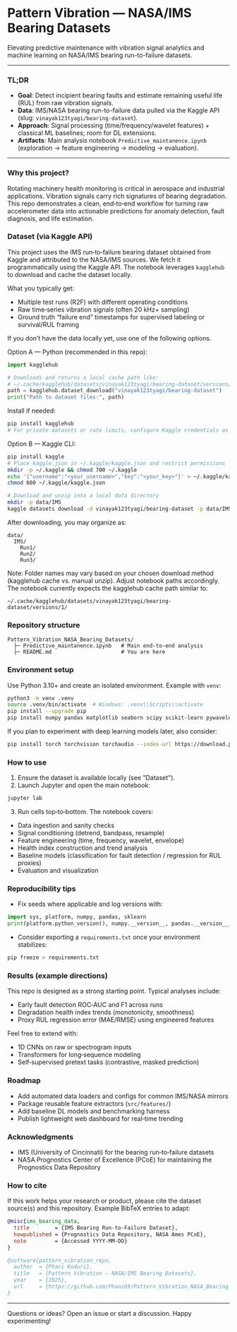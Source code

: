 # Pattern Vibration — NASA/IMS Bearing Datasets

Elevating predictive maintenance with vibration signal analytics and machine learning on NASA/IMS bearing run-to-failure datasets.

---

### TL;DR
- **Goal**: Detect incipient bearing faults and estimate remaining useful life (RUL) from raw vibration signals.
- **Data**: IMS/NASA bearing run-to-failure data pulled via the Kaggle API (slug: `vinayak123tyagi/bearing-dataset`).
- **Approach**: Signal processing (time/frequency/wavelet features) + classical ML baselines; room for DL extensions.
- **Artifacts**: Main analysis notebook `Predictive_maintanence.ipynb` (exploration → feature engineering → modeling → evaluation).

---

### Why this project?
Rotating machinery health monitoring is critical in aerospace and industrial applications. Vibration signals carry rich signatures of bearing degradation. This repo demonstrates a clean, end‑to‑end workflow for turning raw accelerometer data into actionable predictions for anomaly detection, fault diagnosis, and life estimation.

### Dataset (via Kaggle API)
This project uses the IMS run‑to‑failure bearing dataset obtained from Kaggle and attributed to the NASA/IMS sources. We fetch it programmatically using the Kaggle API. The notebook leverages `kagglehub` to download and cache the dataset locally.

What you typically get:
- Multiple test runs (R2F) with different operating conditions
- Raw time‑series vibration signals (often 20 kHz+ sampling)
- Ground truth “failure end” timestamps for supervised labeling or survival/RUL framing

If you don’t have the data locally yet, use one of the following options.

Option A — Python (recommended in this repo):
```python
import kagglehub

# Downloads and returns a local cache path like:
# ~/.cache/kagglehub/datasets/vinayak123tyagi/bearing-dataset/versions/1
path = kagglehub.dataset_download("vinayak123tyagi/bearing-dataset")
print("Path to dataset files:", path)
```

Install if needed:
```bash
pip install kagglehub
# For private datasets or rate limits, configure Kaggle credentials as below
```

Option B — Kaggle CLI:
```bash
pip install kaggle
# Place kaggle.json in ~/.kaggle/kaggle.json and restrict permissions
mkdir -p ~/.kaggle && chmod 700 ~/.kaggle
echo '{"username":"<your_username>","key":"<your_key>"}' > ~/.kaggle/kaggle.json
chmod 600 ~/.kaggle/kaggle.json

# Download and unzip into a local data directory
mkdir -p data/IMS
kaggle datasets download -d vinayak123tyagi/bearing-dataset -p data/IMS --unzip
```

After downloading, you may organize as:

```
data/
  IMS/
    Run1/
    Run2/
    Run3/
```

Note: Folder names may vary based on your chosen download method (kagglehub cache vs. manual unzip). Adjust notebook paths accordingly. The notebook currently expects the kagglehub cache path similar to:

```
~/.cache/kagglehub/datasets/vinayak123tyagi/bearing-dataset/versions/1/
```

### Repository structure
```
Pattern_Vibration_NASA_Bearing_Datasets/
  ├─ Predictive_maintanence.ipynb   # Main end‑to‑end analysis
  ├─ README.md                      # You are here
```

### Environment setup
Use Python 3.10+ and create an isolated environment. Example with `venv`:

```bash
python3 -m venv .venv
source .venv/bin/activate  # Windows: .venv\\Scripts\\activate
pip install --upgrade pip
pip install numpy pandas matplotlib seaborn scipy scikit-learn pywavelets notebook jupyterlab tqdm
```

If you plan to experiment with deep learning models later, also consider:
```bash
pip install torch torchvision torchaudio --index-url https://download.pytorch.org/whl/cpu
```

### How to use
1) Ensure the dataset is available locally (see "Dataset").
2) Launch Jupyter and open the main notebook:
```bash
jupyter lab
```
3) Run cells top‑to‑bottom. The notebook covers:
- Data ingestion and sanity checks
- Signal conditioning (detrend, bandpass, resample)
- Feature engineering (time, frequency, wavelet, envelope)
- Health index construction and trend analysis
- Baseline models (classification for fault detection / regression for RUL proxies)
- Evaluation and visualization

### Reproducibility tips
- Fix seeds where applicable and log versions with:
```python
import sys, platform, numpy, pandas, sklearn
print(platform.python_version(), numpy.__version__, pandas.__version__, sklearn.__version__)
```
- Consider exporting a `requirements.txt` once your environment stabilizes:
```bash
pip freeze > requirements.txt
```

### Results (example directions)
This repo is designed as a strong starting point. Typical analyses include:
- Early fault detection ROC‑AUC and F1 across runs
- Degradation health index trends (monotonicity, smoothness)
- Proxy RUL regression error (MAE/RMSE) using engineered features

Feel free to extend with:
- 1D CNNs on raw or spectrogram inputs
- Transformers for long‑sequence modeling
- Self‑supervised pretext tasks (contrastive, masked prediction)

### Roadmap
- Add automated data loaders and configs for common IMS/NASA mirrors
- Package reusable feature extractors (`src/features/`)
- Add baseline DL models and benchmarking harness
- Publish lightweight web dashboard for real‑time trending

### Acknowledgments
- IMS (University of Cincinnati) for the bearing run‑to‑failure datasets
- NASA Prognostics Center of Excellence (PCoE) for maintaining the Prognostics Data Repository

### How to cite
If this work helps your research or product, please cite the dataset source(s) and this repository. Example BibTeX entries to adapt:

```bibtex
@misc{ims_bearing_data,
  title        = {IMS Bearing Run-to-Failure Dataset},
  howpublished = {Prognostics Data Repository, NASA Ames PCoE},
  note         = {Accessed YYYY-MM-DD}
}

@software{pattern_vibration_repo,
  author  = {Phani Koduri},
  title   = {Pattern Vibration — NASA/IMS Bearing Datasets},
  year    = {2025},
  url     = {https://github.com/Phani69/Pattern_Vibration_NASA_Bearing_Datasets}
}
```

---

Questions or ideas? Open an issue or start a discussion. Happy experimenting!
